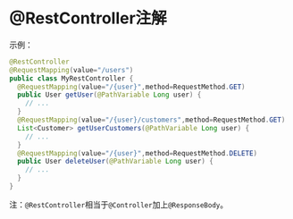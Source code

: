 @RestController注解
===========================
示例：
```java
@RestController
@RequestMapping(value="/users")
public class MyRestController {
  @RequestMapping(value="/{user}",method=RequestMethod.GET)
  public User getUser(@PathVariable Long user) {
    // ...
  }
  @RequestMapping(value="/{user}/customers",method=RequestMethod.GET)
  List<Customer> getUserCustomers(@PathVariable Long user) {
    // ...
  }
  @RequestMapping(value="/{user}",method=RequestMethod.DELETE)
  public User deleteUser(@PathVariable Long user) {
    // ...
  }
}
```
注：`@RestController`相当于`@Controller`加上`@ResponseBody`。
